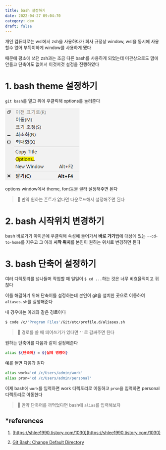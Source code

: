 ```yaml
---
title: bash 설정하기
date: 2022-04-27 09:04:70
category: dev
draft: false
---
```


개인 컴퓨터로는 wsl에서 zsh을 사용하다가 회사 규정상 window, wsl을 동시에 사용 할수 없어 부득이하게 window를 사용하게 됐다

때문에 평소에 쓰던 zsh과는 조금 다른 bash를 사용하게 되었는데 미관상으로도 맘에 안들고 단축어도 없어서 이것저것 설정을 진행하였다

# 1. bash theme 설정하기

`git bash`를 열고 위에 우클릭해 options를 눌러준다

![bash_options_image](./images/bash_options.png)

options window에서 theme, font등을 골라 설정해주면 된다

> 📌 만약 원하는 폰트가 없다면 다운로드해서 설정해주면 된다

# 2. bash 시작위치 변경하기

bash 바로가기 아이콘에 우클릭해 속성에 들어가서 **바로 가기**탭에 대상에 있는 `--cd-to-home`를 지우고 그 아래 **시작 위치**를 본인이 원하는 위치로 변경하면 된다

# 3. bash 단축어 설정하기

여러 디렉토리를 넘나들며 작업할 때 일일이 `$ cd ...`하는 것은 너무 비효율적이고 귀찮다

이를 해결하기 위해 단축어를 설정하는데 본인이 git을 설치한 곳으로 이동하여 `aliases.sh`를 실행해준다

내 경우에는 아래와 같은 경로이다

```sh
$ code /c/'Program Files'/Git/etc/profile.d/aliases.sh
```

> 📌 경로를 쓸 때 띄어쓰기가 있다면 `''`로 감싸주면 된다

원하는 단축어를 다음과 같이 설정해준다

```sh
alias ${단축어} = ${실제 명령어}
```

예를 들면 다음과 같다

```sh
alias work='cd /c/Users/admin/work'
alias prsn='cd /c/Users/admin/personal'
```

이제 bash에 `work`를 입력하면 work 디렉토리로 이동하고 `prsn`을 입력하면 personal 디렉토리로 이동한다

> 📌 만약 단축어를 까먹었다면 bash에 `alias`를 입력해보자

## \*references

1. [https://shlee1990.tistory.com/1030](https://shlee1990.tistory.com/1030)

2. [Git Bash: Change Default Directory](https://www.shellhacks.com/git-bash-change-default-directory/)
